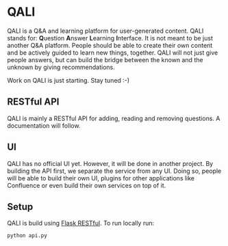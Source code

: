# QALI

QALI is a Q&amp;A and learning platform for user-generated content. QALI stands for: **Q**uestion **A**nswer **L**earning **I**nterface. It is not meant to be just another Q&A platform. People should be able to create their own content and be actively guided to learn new things, together. QALI will not just give people answers, but can build the bridge between the known and the unknown by giving recommendations.

Work on QALI is just starting. Stay tuned :-)

## RESTful API

QALI is mainly a RESTful API for adding, reading and removing questions. A documentation will follow.

## UI

QALI has no official UI yet. However, it will be done in another project. By building the API first, we separate the service from any UI. Doing so, people will be able to build their own UI, plugins for other applications like Confluence or even build their own services on top of it.

## Setup

QALI is build using [Flask RESTful](https://github.com/flask-restful/flask-restful). To run locally run:

```
python api.py
```
